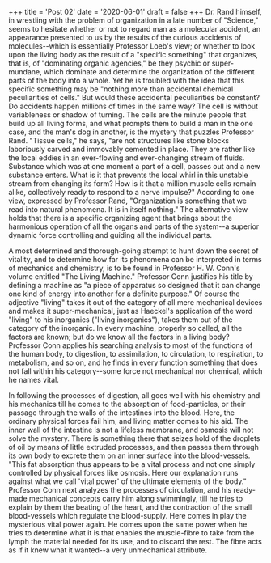 +++
title = 'Post 02'
date = '2020-06-01'
draft = false
+++
Dr. Rand himself, in wrestling with the problem of organization in a late number of "Science," seems to hesitate whether or not to regard man as a molecular accident, an appearance presented to us by the results of the curious accidents of molecules--which is essentially Professor Loeb's view; or whether to look upon the living body as the result of a "specific something" that organizes, that is, of "dominating organic agencies," be they psychic or super-mundane, which dominate and determine the organization of the different parts of the body into a whole. Yet he is troubled with the idea that this specific something may be "nothing more than accidental chemical peculiarities of cells." But would these accidental peculiarities be constant? Do accidents happen millions of times in the same way? The cell is without variableness or shadow of turning. The cells are the minute people that build up all living forms, and what prompts them to build a man in the one case, and the man's dog in another, is the mystery that puzzles Professor Rand. "Tissue cells," he says, "are not structures like stone blocks laboriously carved and immovably cemented in place. They are rather like the local eddies in an ever-flowing and ever-changing stream of fluids. Substance which was at one moment a part of a cell, passes out and a new substance enters. What is it that prevents the local whirl in this unstable stream from changing its form? How is it that a million muscle cells remain alike, collectively ready to respond to a nerve impulse?" According to one view, expressed by Professor Rand, "Organization is something that we read into natural phenomena. It is in itself nothing." The alternative view holds that there is a specific organizing agent that brings about the harmonious operation of all the organs and parts of the system--a superior dynamic force controlling and guiding all the individual parts.

A most determined and thorough-going attempt to hunt down the secret of vitality, and to determine how far its phenomena can be interpreted in terms of mechanics and chemistry, is to be found in Professor H. W. Conn's volume entitled "The Living Machine." Professor Conn justifies his title by defining a machine as "a piece of apparatus so designed that it can change one kind of energy into another for a definite purpose." Of course the adjective "living" takes it out of the category of all mere mechanical devices and makes it super-mechanical, just as Haeckel's application of the word "living" to his inorganics ("living inorganics"), takes them out of the category of the inorganic. In every machine, properly so called, all the factors are known; but do we know all the factors in a living body? Professor Conn applies his searching analysis to most of the functions of the human body, to digestion, to assimilation, to circulation, to respiration, to metabolism, and so on, and he finds in every function something that does not fall within his category--some force not mechanical nor chemical, which he names vital.

In following the processes of digestion, all goes well with his chemistry and his mechanics till he comes to the absorption of food-particles, or their passage through the walls of the intestines into the blood. Here, the ordinary physical forces fail him, and living matter comes to his aid. The inner wall of the intestine is not a lifeless membrane, and osmosis will not solve the mystery. There is something there that seizes hold of the droplets of oil by means of little extruded processes, and then passes them through its own body to excrete them on an inner surface into the blood-vessels. "This fat absorption thus appears to be a vital process and not one simply controlled by physical forces like osmosis. Here our explanation runs against what we call 'vital power' of the ultimate elements of the body." Professor Conn next analyzes the processes of circulation, and his ready-made mechanical concepts carry him along swimmingly, till he tries to explain by them the beating of the heart, and the contraction of the small blood-vessels which regulate the blood-supply. Here comes in play the mysterious vital power again. He comes upon the same power when he tries to determine what it is that enables the muscle-fibre to take from the lymph the material needed for its use, and to discard the rest. The fibre acts as if it knew what it wanted--a very unmechanical attribute.
